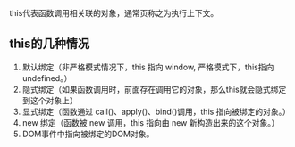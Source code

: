 this代表函数调用相关联的对象，通常页称之为执行上下文。

## this的几种情况

1. 默认绑定（非严格模式情况下，this 指向 window, 严格模式下，this指向 undefined。） 
2. 隐式绑定（如果函数调用时，前面存在调用它的对象，那么this就会隐式绑定到这个对象上）
3. 显式绑定（函数通过 call()、apply()、bind()调用，this 指向被绑定的对象。） 
4. new 绑定（函数被 new 调用，this 指向由 new 新构造出来的这个对象。）
5. DOM事件中指向被绑定的DOM对象。
